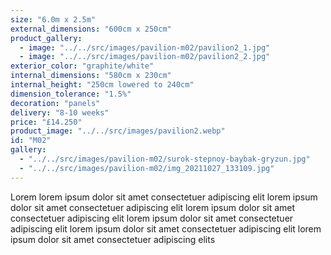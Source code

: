 ```yaml
---
size: "6.0m x 2.5m"
external_dimensions: "600cm x 250cm"
product_gallery:
  - image: "../../src/images/pavilion-m02/pavilion2_1.jpg"
  - image: "../../src/images/pavilion-m02/pavilion2_2.jpg"
exterior_color: "graphite/white"
internal_dimensions: "580cm x 230cm"
internal_height: "250cm lowered to 240cm"
dimension_tolerance: "1.5%"
decoration: "panels"
delivery: "8-10 weeks"
price: "£14.250"
product_image: "../../src/images/pavilion2.webp"
id: "M02"
gallery:
  - "../../src/images/pavilion-m02/surok-stepnoy-baybak-gryzun.jpg"
  - "../../src/images/pavilion-m02/img_20211027_133109.jpg"
---
```

Lorem lorem ipsum dolor sit amet consectetuer adipiscing elit
lorem ipsum dolor sit amet consectetuer adipiscing elit
lorem ipsum dolor sit amet consectetuer adipiscing elit
lorem ipsum dolor sit amet consectetuer adipiscing elit
lorem ipsum dolor sit amet consectetuer adipiscing elit
lorem ipsum dolor sit amet consectetuer adipiscing elits
